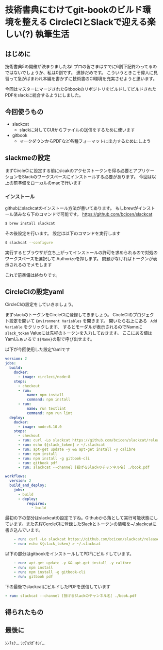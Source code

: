 # 技術書典にむけてgit-bookのビルド環境を整える CircleCIとSlackで迎える楽しい(?) 執筆生活

## はじめに

技術書典5の開催が決まりましたね! プロの皆さまはすでに6割下記終わってるのではないでしょうか、私は0割です。 進捗だめです。
こういうときこそ偉人に見習って急がばまわれ本編を書かずに技術書のCI環境を充実させようと思います。

今回はマスターにマージされたGitbookのリポジトリをビルドしてビルドされたPDFをslackに統合するようにしました。


## 今回使うもの
* slackcat
    * slackに対してCUIからファイルの送信をするために使います
* gitbook
    * マークダウンからPDFなど各種フォーマットに出力するためにしよう

## slackmeの設定
まずCircleCIに設定する前にslcakのアクセストークンを得る必要とアプリケーションをSlackのワークスペースにインストールする必要があります。
今回は以上の前準備をローカルのmacで行います
### インストール
githubにslackcatのインストール方法が書いてあります。 もしbrewがインストール済みなら下のコマンドで可能です。
https://github.com/bcicen/slackcat

```bash
$ brew install slackcat
```

その後設定を行います。 設定は以下のコマンドを実行します
```bash
$ slackcat --configure
```

実行するとブラウザが立ち上がってインストールの許可を求められるので対処のワークスペースを選択して Authorizeを押します。
問題がなければトークンが表示されるのでメモします

これで前準備は終わりです。

## CircleCIの設定yaml
CircleCIの設定をしていきましょう。

まずslackのトークンをCircleCIに登録してきましょう。
CircleCIのプロジェクト設定を開いて ` Environment Variables ` を開きます。
開いたら右上にある ` Add Variable` をクリックします、
するとモーダルが表示されるのでNameに `slack_token` Valueには先程のトークンを入力しておきます。  ここにある値はYamlふぁいるで `${Name}`の形で呼び出せます。


以下が今回使用した設定Yamlです
```yml
version: 2
jobs:
  build:
    docker:
      - image: circleci/node:8
    steps:
      - checkout
      - run:
          name: npm install
          command: npm install
      - run:
          name: run textlint
          command: npm run lint
  deploy:
    docker:
      - image: node:6.10.0
    steps:
      - checkout
      - run: curl -Lo slackcat https://github.com/bcicen/slackcat/releases/download/v1.4/slackcat-1.4-$(uname -s)-amd64 && mv slackcat /usr/local/bin/ &&  chmod +x /usr/local/bin/slackcat
      - run: echo ${slack_token} > ~/.slackcat
      - run: apt-get update -y && apt-get install -y calibre
      - run: npm install
      - run: npm install -g gitbook-cli
      - run: gitbook pdf
      - run: slackcat --channel [投げるSlackのチャンネル名] ./book.pdf

workflows:
  version: 2
  build_and_deploy:
    jobs:
      - build
      - deploy:
          requires:
            - build
```

最初の下の部分はslackcatの設定ですね。Githubから落として実行可能状態にしています。また先程CercleCIに登録したSlackとトークンの情報を~/.slackcatに書き込んでいます。


``` yaml
    - run: curl -Lo slackcat https://github.com/bcicen/slackcat/releases/download/v1.4/slackcat-1.4-$(uname -s)-amd64 && mv slackcat /usr/local/bin/ &&  chmod +x /usr/local/bin/slackcat
    - run: echo ${slack_token} > ~/.slackcat
```

以下の部分はgitbookをインストールしてPDFにビルドしています。
``` yaml
    - run: apt-get update -y && apt-get install -y calibre
    - run: npm install
    - run: npm install -g gitbook-cli
    - run: gitbook pdf
```
下の最後でslackcatにビルドしたPDFを送信しています
```yaml
- run: slackcat --channel [投げるSlackのチャンネル名] ./book.pdf
```


## 得られたもの

## 最後に
ｼﾝﾁｮｸ… ｼﾝﾁｮｸｶﾞﾎｼｲ…

